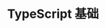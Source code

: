 ---
title: TypeScript 基础
published: 2023-09-01
description: "How to use this blog template."
image: "./desktop.png"
tags: ["TypeScript"]
category: 前端
draft: false
---